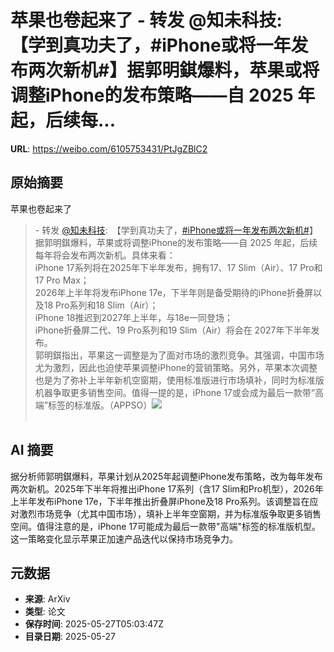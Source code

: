 # 苹果也卷起来了 - 转发 @知未科技:&ensp;【学到真功夫了，#iPhone或将一年发布两次新机#】据郭明錤爆料，苹果或将调整iPhone的发布策略——自 2025 年起，后续每...

**URL**: https://weibo.com/6105753431/PtJgZBlC2

## 原始摘要

苹果也卷起来了<br><blockquote> - 转发 <a href="https://weibo.com/6890756658" target="_blank">@知未科技</a>: 【学到真功夫了，<a href="https://m.weibo.cn/search?containerid=231522type%3D1%26t%3D10%26q%3D%23iPhone%E6%88%96%E5%B0%86%E4%B8%80%E5%B9%B4%E5%8F%91%E5%B8%83%E4%B8%A4%E6%AC%A1%E6%96%B0%E6%9C%BA%23&amp;extparam=%23iPhone%E6%88%96%E5%B0%86%E4%B8%80%E5%B9%B4%E5%8F%91%E5%B8%83%E4%B8%A4%E6%AC%A1%E6%96%B0%E6%9C%BA%23" data-hide=""><span class="surl-text">#iPhone或将一年发布两次新机#</span></a>】<br>据郭明錤爆料，苹果或将调整iPhone的发布策略——自 2025 年起，后续每年将会发布两次新机。具体来看：<br>iPhone 17系列将在2025年下半年发布，拥有17、17 Slim（Air）、17 Pro和17 Pro Max；<br>2026年上半年将发布iPhone 17e，下半年则是备受期待的iPhone折叠屏以及18 Pro系列和18 Slim（Air）；<br>iPhone 18推迟到2027年上半年，与18e一同登场；<br>iPhone折叠屏二代、19 Pro系列和19 Slim（Air）将会在 2027年下半年发布。<br>郭明錤指出，苹果这一调整是为了面对市场的激烈竞争。其强调，中国市场尤为激烈，因此也迫使苹果调整iPhone的营销策略。另外，苹果本次调整也是为了弥补上半年新机空窗期，使用标准版进行市场填补，同时为标准版机器争取更多销售空间。值得一提的是，iPhone 17或会成为最后一款带“高端”标签的标准版。（APPSO）<img style="" src="https://tvax3.sinaimg.cn/large/007wkUAqly1i1suqaw4wvj30le0kb46h.jpg" referrerpolicy="no-referrer"><br><br></blockquote>

## AI 摘要

据分析师郭明錤爆料，苹果计划从2025年起调整iPhone发布策略，改为每年发布两次新机。2025年下半年将推出iPhone 17系列（含17 Slim和Pro机型），2026年上半年发布iPhone 17e，下半年推出折叠屏iPhone及18 Pro系列。该调整旨在应对激烈市场竞争（尤其中国市场），填补上半年空窗期，并为标准版争取更多销售空间。值得注意的是，iPhone 17可能成为最后一款带"高端"标签的标准版机型。这一策略变化显示苹果正加速产品迭代以保持市场竞争力。

## 元数据

- **来源**: ArXiv
- **类型**: 论文
- **保存时间**: 2025-05-27T05:03:47Z
- **目录日期**: 2025-05-27
